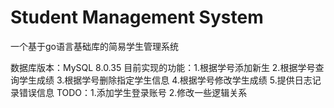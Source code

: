 # Student Management System

一个基于go语言基础库的简易学生管理系统

数据库版本：MySQL 8.0.35
目前实现的功能：1.根据学号添加新生
             2.根据学号查询学生成绩
             3.根据学号删除指定学生信息
             4.根据学号修改学生成绩
             5.提供日志记录错误信息
TODO：1.添加学生登录账号
     2.修改一些逻辑关系
